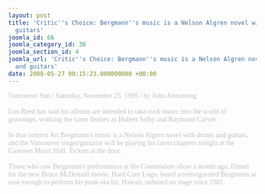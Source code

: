 ```yaml
---
layout: post
title: 'Critic''s Choice: Bergmann''s music is a Nelson Algren novel with drums and
  guitars'
joomla_id: 66
joomla_category_id: 38
joomla_section_id: 4
joomla_url: 'Critic''s Choice: Bergmann''s music is a Nelson Algren novel with drums
  and guitars'
date: 2008-05-27 00:15:23.000000000 +00:00
---
```

<span style="color: #c0c0c0"><span style="font-family: 'book antiqua',palatino">Vancouver Sun / Saturday, November 25, 1995 / by John Armstrong<br />
<br />
Lou Reed has said his albums are intended to take rock music into the world of grownups, working the same themes as Hubert Selby and Raymond Carver.<br />
<br />
In that context Art Bergmann's music is a Nelson Algren novel with drums and guitars, and the Vancouver singer/guitarist will be playing his latest chapters tonight at the Gastown Music Hall. Tickets at the door.<br />
<br />
Those who saw Bergmann's performance at the Commodore show a month ago, filmed for the new Bruce McDonald movie, Hard Core Logo, heard a reinvigorated Bergmann at ease enough to perform his punk-era hit, Hawaii, unheard on stage since 1981.<br />
</span></span>
